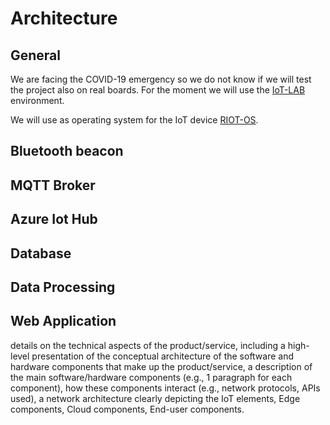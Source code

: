 # Architecture

## General
We are facing the COVID-19 emergency so we do not know if we will test the project also on real boards. For the moment we will use the [IoT-LAB](https://www.iot-lab.info/) environment.

We will use as operating system for the IoT device [RIOT-OS](https://riot-os.org/).

## Bluetooth beacon

## MQTT Broker

## Azure Iot Hub

## Database

## Data Processing

## Web Application

details on the technical aspects of the product/service, including a high-level presentation of the conceptual architecture of the software and hardware components that make up the product/service, a description of the main software/hardware components (e.g., 1 paragraph for each component), how these components interact (e.g., network protocols, APIs used), a network architecture clearly depicting the IoT elements, Edge components, Cloud components, End-user components.